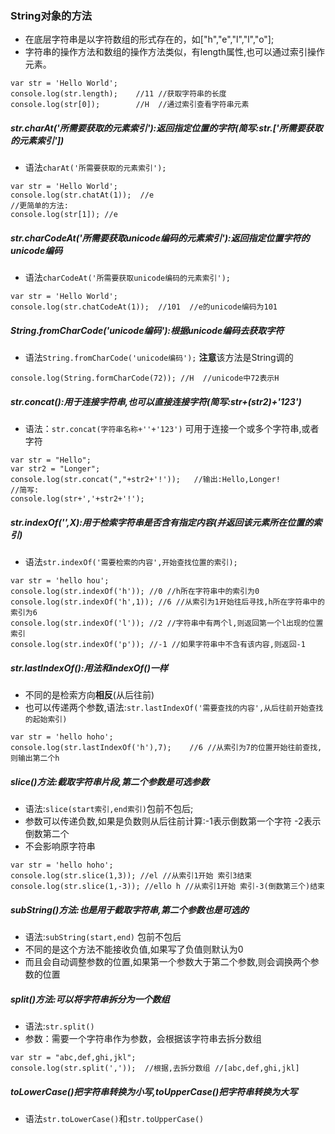 ### String对象的方法
- 在底层字符串是以字符数组的形式存在的，如["h","e","l","l","o"];
- 字符串的操作方法和数组的操作方法类似，有length属性,也可以通过索引操作元素。
```
var str = 'Hello World';
console.log(str.length);    //11 //获取字符串的长度
console.log(str[0]);        //H  //通过索引查看字符串元素
```
##### str.charAt('所需要获取的元素索引'):返回指定位置的字符(简写:str.['所需要获取的元素索引'])
- 语法`charAt('所需要获取的元素索引');`
```
var str = 'Hello World';
console.log(str.chatAt(1));  //e 
//更简单的方法:
console.log(str[1]); //e
```
##### str.charCodeAt('所需要获取unicode编码的元素索引'):返回指定位置字符的unicode编码
- 语法`charCodeAt('所需要获取unicode编码的元素索引');`
```
var str = 'Hello World';
console.log(str.chatCodeAt(1));  //101  //e的unicode编码为101 
```
##### String.fromCharCode('unicode编码'):根据unicode编码去获取字符
- 语法`String.fromCharCode('unicode编码');` **注意**该方法是String调的
```
console.log(String.formCharCode(72)); //H  //unicode中72表示H
```
##### str.concat():用于连接字符串,也可以直接连接字符(简写:str+(str2)+'123')
- 语法：`str.concat(字符串名称+''+'123')` 可用于连接一个或多个字符串,或者字符
```
var str = "Hello";
var str2 = "Longer";
console.log(str.concat(","+str2+'!'));   //输出:Hello,Longer!
//简写:
console.log(str+','+str2+'!');
```
##### str.indexOf('',X):用于检索字符串是否含有指定内容(并返回该元素所在位置的索引)
- 语法`str.indexOf('需要检索的内容',开始查找位置的索引);`
```
var str = 'hello hou';
console.log(str.indexOf('h')); //0 //h所在字符串中的索引为0
console.log(str.indexOf('h',1)); //6 //从索引为1开始往后寻找,h所在字符串中的索引为6
console.log(str.indexOf('l')); //2 //字符串中有两个l,则返回第一个l出现的位置索引
console.log(str.indexOf('p')); //-1 //如果字符串中不含有该内容,则返回-1
```
##### str.lastIndexOf():用法和indexOf()一样
- 不同的是检索方向**相反**(从后往前)
- 也可以传递两个参数,语法:`str.lastIndexOf('需要查找的内容',从后往前开始查找的起始索引)`
```
var str = 'hello hoho';
console.log(str.lastIndexOf('h'),7);    //6 //从索引为7的位置开始往前查找,则输出第二个h
```
##### slice()方法:截取字符串片段,第二个参数是可选参数
- 语法:`slice(start索引,end索引)`包前不包后;
- 参数可以传递负数,如果是负数则从后往前计算:-1表示倒数第一个字符 -2表示倒数第二个
- 不会影响原字符串
```
var str = 'hello hoho';
console.log(str.slice(1,3)); //el //从索引1开始 索引3结束
console.log(str.slice(1,-3)); //ello h //从索引1开始 索引-3(倒数第三个)结束
```
##### subString()方法:也是用于截取字符串,第二个参数也是可选的
- 语法:`subString(start,end)` 包前不包后
- 不同的是这个方法不能接收负值,如果写了负值则默认为0
- 而且会自动调整参数的位置,如果第一个参数大于第二个参数,则会调换两个参数的位置
##### split()方法:可以将字符串拆分为一个数组
- 语法:`str.split()`
- 参数：需要一个字符串作为参数，会根据该字符串去拆分数组
```
var str = "abc,def,ghi,jkl";
console.log(str.split(','));  //根据,去拆分数组 //[abc,def,ghi,jkl]
```
##### toLowerCase()把字符串转换为小写,toUpperCase()把字符串转换为大写
- 语法`str.toLowerCase()`和`str.toUpperCase()`
